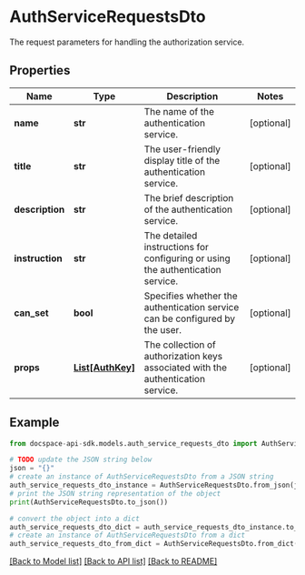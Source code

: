 # AuthServiceRequestsDto
The request parameters for handling the authorization service.

## Properties

Name | Type | Description | Notes
------------ | ------------- | ------------- | -------------
**name** | **str** | The name of the authentication service. | [optional] 
**title** | **str** | The user-friendly display title of the authentication service. | [optional] 
**description** | **str** | The brief description of the authentication service. | [optional] 
**instruction** | **str** | The detailed instructions for configuring or using the authentication service. | [optional] 
**can_set** | **bool** | Specifies whether the authentication service can be configured by the user. | [optional] 
**props** | [**List[AuthKey]**](AuthKey.md) | The collection of authorization keys associated with the authentication service. | [optional] 

## Example

```python
from docspace-api-sdk.models.auth_service_requests_dto import AuthServiceRequestsDto

# TODO update the JSON string below
json = "{}"
# create an instance of AuthServiceRequestsDto from a JSON string
auth_service_requests_dto_instance = AuthServiceRequestsDto.from_json(json)
# print the JSON string representation of the object
print(AuthServiceRequestsDto.to_json())

# convert the object into a dict
auth_service_requests_dto_dict = auth_service_requests_dto_instance.to_dict()
# create an instance of AuthServiceRequestsDto from a dict
auth_service_requests_dto_from_dict = AuthServiceRequestsDto.from_dict(auth_service_requests_dto_dict)
```
[[Back to Model list]](../README.md#documentation-for-models) [[Back to API list]](../README.md#documentation-for-api-endpoints) [[Back to README]](../README.md)


